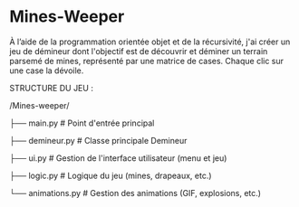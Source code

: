 # Mines-Weeper

À l’aide de la programmation orientée objet et de la récursivité, j'ai créer un jeu
de démineur dont l'objectif est de découvrir et déminer un terrain parsemé de
mines, représenté par une matrice de cases. Chaque clic sur une case la
dévoile.

STRUCTURE DU JEU :

/Mines-weeper/

├── main.py                # Point d'entrée principal

├── demineur.py            # Classe principale Demineur

├── ui.py                  # Gestion de l'interface utilisateur (menu et jeu)

├── logic.py               # Logique du jeu (mines, drapeaux, etc.)

└── animations.py          # Gestion des animations (GIF, explosions, etc.)

